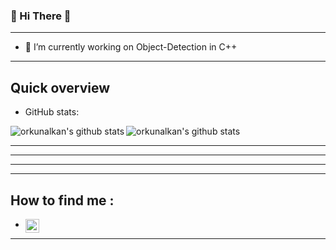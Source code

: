 ### 👋 Hi There 👋

-------------------------------------------------------------------------

- 🌱 I’m currently working on Object-Detection in C++

-------------------------------------------------------------------------

## Quick overview
* GitHub stats:  
<p float="center">
  <img align="left" src="https://github-readme-stats.vercel.app/api/top-langs/?username=orkunalkan&langs_count=5&theme=nord" alt="orkunalkan's github stats" />
  <img align="top" src="https://github-readme-stats.vercel.app/api?username=orkunalkan&theme=nord&show_icons=true&count_private=true" alt="orkunalkan's github stats" />
</p>

*************************************************************************
*************************************************************************
*************************************************************************
-------------------------------------------------------------------------

## How to find me :
- <a href="https://www.linkedin.com/in/orkun-alkan/">
  <img align="left" alt="orkunalkan's LinkedIN" width="22px" src="https://raw.githubusercontent.com/peterthehan/peterthehan/master/assets/linkedin.svg" />
</a>

-------------------------------------------------------------------------
